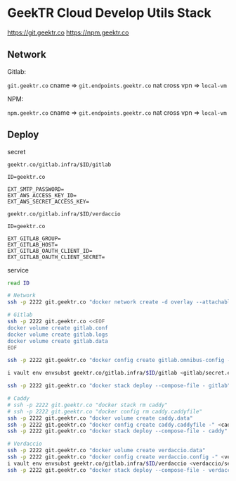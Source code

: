 # GeekTR Cloud Develop Utils Stack

https://git.geektr.co
https://npm.geektr.co

## Network

Gitlab:

`git.geektr.co` cname => `git.endpoints.geektr.co` nat cross vpn => `local-vm`

NPM:

`npm.geektr.co` cname => `git.endpoints.geektr.co` nat cross vpn => `local-vm`

## Deploy

secret

`geektr.co/gitlab.infra/$ID/gitlab`

```
ID=geektr.co

EXT_SMTP_PASSWORD=
EXT_AWS_ACCESS_KEY_ID=
EXT_AWS_SECRET_ACCESS_KEY=
```

`geektr.co/gitlab.infra/$ID/verdaccio`

```
ID=geektr.co

EXT_GITLAB_GROUP=
EXT_GITLAB_HOST=
EXT_GITLAB_OAUTH_CLIENT_ID=
EXT_GITLAB_OAUTH_CLIENT_SECRET=
```

service

```bash
read ID

# Network
ssh -p 2222 git.geektr.co "docker network create -d overlay --attachable gitlab_net"

# Gitlab
ssh -p 2222 git.geektr.co <<EOF
docker volume create gitlab.conf
docker volume create gitlab.logs
docker volume create gitlab.data
EOF

ssh -p 2222 git.geektr.co "docker config create gitlab.omnibus-config -" <gitlab/omnibus_config.rb

i vault env envsubst geektr.co/gitlab.infra/$ID/gitlab <gitlab/secret.env | ssh -p 2222 git.geektr.co "docker secret create gitlab.env -"

ssh -p 2222 git.geektr.co "docker stack deploy --compose-file - gitlab" <gitlab/stack.yml

# Caddy
# ssh -p 2222 git.geektr.co "docker stack rm caddy"
# ssh -p 2222 git.geektr.co "docker config rm caddy.caddyfile"
ssh -p 2222 git.geektr.co "docker volume create caddy.data"
ssh -p 2222 git.geektr.co "docker config create caddy.caddyfile -" <caddy/Caddyfile
ssh -p 2222 git.geektr.co "docker stack deploy --compose-file - caddy" <caddy/stack.yml

# Verdaccio
ssh -p 2222 git.geektr.co "docker volume create verdaccio.data"
ssh -p 2222 git.geektr.co "docker config create verdaccio.config -" <verdaccio/config.yaml
i vault env envsubst geektr.co/gitlab.infra/$ID/verdaccio <verdaccio/secret.env | ssh -p 2222 git.geektr.co "docker secret create verdaccio.env -"
ssh -p 2222 git.geektr.co "docker stack deploy --compose-file - verdaccio" <verdaccio/stack.yml
```
